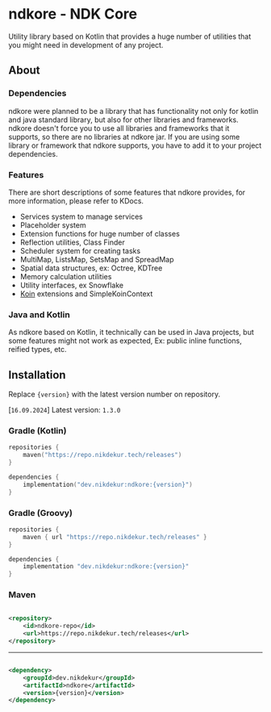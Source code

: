 # ndkore - NDK Core

Utility library based on Kotlin that provides a huge number of utilities
that you might need in development of any project.

## About

### Dependencies

ndkore were planned to be a library that has functionality not only for
kotlin and java standard library, but also for other libraries and frameworks.
ndkore doesn't force you to use all libraries and frameworks that it supports,
so there are no libraries at ndkore jar. If you are using some library
or framework that ndkore supports,
you have to add it to your project dependencies.

### Features

There are short descriptions of some features that ndkore provides,
for more information, please refer to KDocs.

- Services system to manage services
- Placeholder system
- Extension functions for huge number of classes
- Reflection utilities, Class Finder
- Scheduler system for creating tasks
- MultiMap, ListsMap, SetsMap and SpreadMap
- Spatial data structures, ex: Octree, KDTree
- Memory calculation utilities
- Utility interfaces, ex Snowflake
- [Koin](https://insert-koin.io/) extensions and SimpleKoinContext

### Java and Kotlin

As ndkore based on Kotlin, it technically can be used in Java projects,
but some features might not work as expected,
Ex: public inline functions, reified types, etc.

## Installation

Replace `{version}` with the latest version number on repository.

[`16.09.2024`] Latest version: `1.3.0`

### Gradle (Kotlin)

```kotlin
repositories {
    maven("https://repo.nikdekur.tech/releases")
}

dependencies {
    implementation("dev.nikdekur:ndkore:{version}")
}
```

### Gradle (Groovy)

```groovy
repositories {
    maven { url "https://repo.nikdekur.tech/releases" }
}

dependencies {
    implementation "dev.nikdekur:ndkore:{version}"
}
```

### Maven

```xml

<repository>
    <id>ndkore-repo</id>
    <url>https://repo.nikdekur.tech/releases</url>
</repository>
```

---

```xml

<dependency>
    <groupId>dev.nikdekur</groupId>
    <artifactId>ndkore</artifactId>
    <version>{version}</version>
</dependency>
```